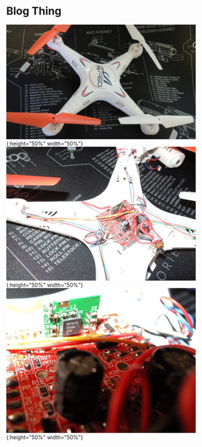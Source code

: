 # Blog Thing
![text](blogthingimages/drone1-1.jpg){:height="50%" width="50%"}
![text](blogthingimages/drone1-2.jpg){:height="50%" width="50%"}
![text](blogthingimages/drone1-3.jpg){:height="50%" width="50%"}
